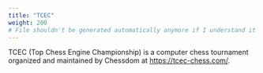 ```yaml
---
title: "TCEC"
weight: 200
# File shouldn't be generated automatically anymore if I understand it correctly
---
```

TCEC (Top Chess Engine Championship) is a computer chess tournament organized and maintained by Chessdom at https://tcec-chess.com/.
